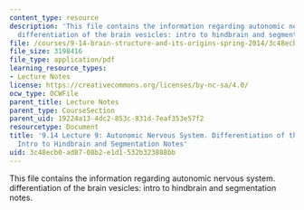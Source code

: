```yaml
---
content_type: resource
description: 'This file contains the information regarding autonomic nervous system.
  differentiation of the brain vesicles: intro to hindbrain and segmentation notes.'
file: /courses/9-14-brain-structure-and-its-origins-spring-2014/3c48ecb0ad8708b2e1d1532b323888bb_MIT9_14S14_Lecture9.pdf
file_size: 3198416
file_type: application/pdf
learning_resource_types:
- Lecture Notes
license: https://creativecommons.org/licenses/by-nc-sa/4.0/
ocw_type: OCWFile
parent_title: Lecture Notes
parent_type: CourseSection
parent_uid: 19224a13-4dc2-853c-831d-7eaf353e57f2
resourcetype: Document
title: '9.14 Lecture 9: Autonomic Nervous System. Differentiation of the Brain Vesicles:
  Intro to Hindbrain and Segmentation Notes'
uid: 3c48ecb0-ad87-08b2-e1d1-532b323888bb
---
```

This file contains the information regarding autonomic nervous system. differentiation of the brain vesicles: intro to hindbrain and segmentation notes.